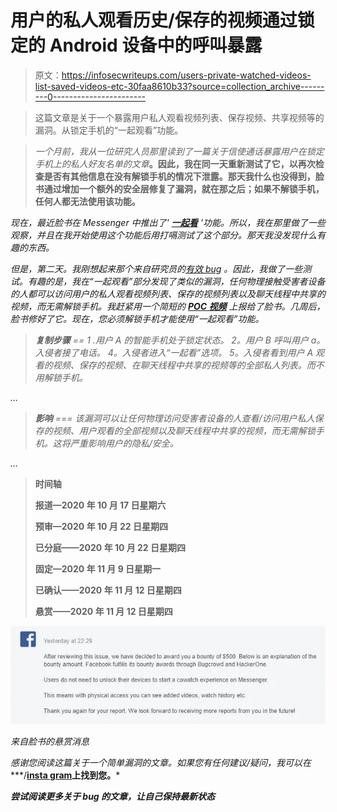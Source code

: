 # 用户的私人观看历史/保存的视频通过锁定的 Android 设备中的呼叫暴露

> 原文：<https://infosecwriteups.com/users-private-watched-videos-list-saved-videos-etc-30faa8610b33?source=collection_archive---------0----------------------->

> 这篇文章是关于一个暴露用户私人观看视频列表、保存视频、共享视频等的漏洞。从锁定手机的“一起观看”功能。

> *一个月前，我从一位研究人员那里读到了一篇关于信使通话暴露用户在锁定手机上的私人好友名单的文章*[](https://bugreader.com/ahmad_halabi@viewing-facebook-contacts-on-locked-device-109)**。因此，我在同一天重新测试了它，以再次检查是否有其他信息在没有解锁手机的情况下泄露。那天我什么也没得到，脸书通过增加一个额外的安全层修复了漏洞，就在那之后；如果不解锁手机，任何人都无法使用该功能。**

*现在，最近脸书在 Messenger 中推出了' [**一起看**](https://messengernews.fb.com/2020/09/14/feel-together-messenger-introduces-watch-together/) '功能。所以，我在那里做了一些观察，并且在我开始使用这个功能后用打嗝测试了这个部分。那天我没发现什么有趣的东西。*

*但是，第二天。我刚想起来那个来自研究员的[有效 bug](https://bugreader.com/ahmad_halabi@viewing-facebook-contacts-on-locked-device-109) 。因此，我做了一些测试。有趣的是，我在“一起观看”部分发现了类似的漏洞，任何物理接触受害者设备的人都可以访问用户的私人观看视频列表、保存的视频列表以及聊天线程中共享的视频，而无需解锁手机。我赶紧用一个简短的 [**POC 视频**](https://drive.google.com/file/d/13KHl_ZyUgc_l17tqZIO1u0BVHfDDW69N/view?usp=sharing) 上报给了脸书。几周后，脸书修好了它。现在，您必须解锁手机才能使用“一起观看”功能。*

> ****复制步骤*** *==
> 1 .用户 A 的智能手机处于锁定状态。
> 2。用户 B 呼叫用户 a。入侵者接了电话。
> 4。入侵者进入“一起看”选项。
> 5。入侵者看到用户 A 观看的视频、保存的视频、在聊天线程中共享的视频等的全部私人列表。而不用解锁手机。**

*…*

> ****影响*** *===
> 该漏洞可以让任何物理访问受害者设备的人查看/访问用户私人保存的视频、用户观看的全部视频以及聊天线程中共享的视频，而无需解锁手机。这将严重影响用户的隐私/安全。**

*…*

> ****时间轴****
> 
> **报道—2020 年 10 月 17 日星期六**
> 
> **预审—2020 年 10 月 22 日星期四**
> 
> **已分庭——2020 年 10 月 22 日星期四**
> 
> **固定—2020 年 11 月 9 日星期一**
> 
> **已确认——2020 年 11 月 12 日星期四**
> 
> **悬赏——2020 年 11 月 12 日星期四**

*![](img/0fc57e5a0649eae20213c0a19ec5e347.png)*

*来自脸书的悬赏消息*

*感谢您阅读这篇关于一个简单漏洞的文章。如果您有任何建议/疑问，我可以在[](https://www.facebook.com/samiparyalfb/)****/**[**insta gram**](https://www.instagram.com/samiparyal_/)**上找到您。*****

***尝试阅读更多关于 bug 的文章，让自己保持最新状态***